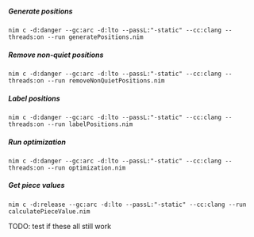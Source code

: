 ##### Generate positions
```
nim c -d:danger --gc:arc -d:lto --passL:"-static" --cc:clang --threads:on --run generatePositions.nim
```

##### Remove non-quiet positions

```
nim c -d:danger --gc:arc -d:lto --passL:"-static" --cc:clang --threads:on --run removeNonQuietPositions.nim
```
##### Label positions

```
nim c -d:danger --gc:arc -d:lto --passL:"-static" --cc:clang --threads:on --run labelPositions.nim
```

##### Run optimization
```
nim c -d:danger --gc:arc -d:lto --passL:"-static" --cc:clang --threads:on --run optimization.nim
```
##### Get piece values
```
nim c -d:release --gc:arc -d:lto --passL:"-static" --cc:clang --run calculatePieceValue.nim
```

TODO: test if these all still work